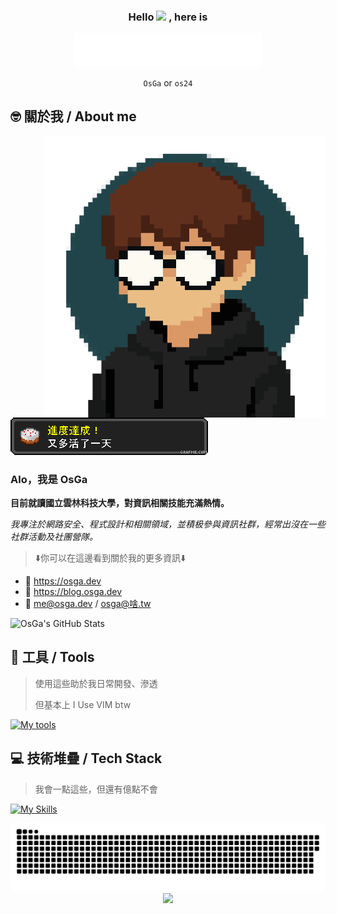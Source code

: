 <div align="center">
  <h3>Hello   <img src = "https://raw.githubusercontent.com/MartinHeinz/MartinHeinz/master/wave.gif" width = 30px> , here is  </h3>

  <img src="public/name.gif" width=300px />
    
  `OsGa` or `os24`
</div>


## 🤓 關於我 / About me 
<img align="right" alt="holoface" width="450" src="public/me.png">
<div align="left">

   <img src="public/mc.png" />

  <h3>Alo，我是 OsGa</h3>

  **目前就讀國立雲林科技大學，對資訊相關技能充滿熱情。**

  *我專注於網路安全、程式設計和相關領域，並積极參與資訊社群，經常出沒在一些社群活動及社團營隊。*
  
  > ⬇️你可以在這邊看到關於我的更多資訊⬇️
  
  - 👤 https://osga.dev
  - 📝 https://blog.osga.dev
  - 📩 [me@osga.dev](mailto:me@osga.dev) / [osga@啥.tw](mailto:osga@啥.tw)

  <img src="https://github-readme-stats.vercel.app/api?username=osga24&show_icons=true&theme=tokyonight&hide_border=true&bg_color=0D1117" width="48%" alt="OsGa's GitHub Stats"/>
</div>

## 🔨 工具 / Tools
> 使用這些助於我日常開發、滲透
> 
> 但基本上 I Use VIM btw

[![My tools](https://skillicons.dev/icons?i=neovim,vscode,idea,linux,kali,docker,sublime,git)](https://skillicons.dev)

## 💻 技術堆疊 / Tech Stack
> 我會一點這些，但還有億點不會

[![My Skills](https://skillicons.dev/icons?i=python,cpp,cs,java,bots,nextjs,vue,react,tailwind,ts)](https://skillicons.dev)



<div align="center">
    
</div>

<div align="center">
  <picture>
    <source media="(prefers-color-scheme: dark)" srcset="https://raw.githubusercontent.com/osga24/osga24/output/github-snake-dark.svg" />
    <source media="(prefers-color-scheme: light)" srcset="https://raw.githubusercontent.com/osga24/osga24/output/github-snake.svg" />
    <img alt="github-snake" src="https://raw.githubusercontent.com/osga24/osga24/output/github-snake.svg" /> 
  </picture>
  <img src="https://capsule-render.vercel.app/api?type=waving&color=gradient&height=100&section=footer"/>
</div>
